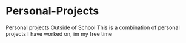 # Personal-Projects
Personal projects Outside of School
This is a combination of personal projects I have worked on, im my free time
